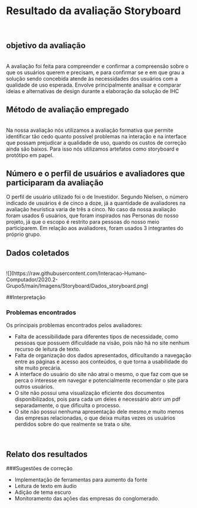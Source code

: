 # Resultado da avaliação Storyboard

<br>

## objetivo da avaliação

<br>
A avaliação foi feita para compreender e confirmar a compreensão sobre o que os usuários querem e precisam, e para confirmar se e em que grau a solução sendo concebida atende às necessidades dos usuários com a qualidade de uso esperada. Envolve principalmente analisar e comparar ideias e alternativas de design durante a elaboração da solução de IHC
<br>

## Método de avaliação empregado

<br>
Na nossa avaliação nós utilizamos a avaliação formativa que permite identificar tão cedo quanto possível problemas na interação e na interface que possam prejudicar a qualidade de uso, quando os custos de correção ainda são baixos. Para isso nós utilizamos artefatos como storyboard e protótipo em papel.
<br>

## Número e o perfil de usuários e avaliadores que participaram da avaliação

O perfil de usuário utilizado foi o de Investidor. Segundo Nielsen, o número indicado de usuários é de cinco a doze, já a quantidade de avaliadores na avaliação heurística varia de três a cinco. No caso da nossa avaliação foram usados 6 usuários, que foram inspirados nas Personas do nosso projeto, já que o escopo é restrito para pessoas do nosso meio participarem. Em relação aos avaliadores, foram usados 3 integrantes do próprio grupo.
<br>

## Dados coletados

<br>
	![](https://raw.githubusercontent.com/Interacao-Humano-Computador/2020.2-Grupo5/main/Imagens/Storyboard/Dados_storyboard.png)

<br>

##Interpretação
### Problemas encontrados

Os principais problemas encontrados pelos avaliadores:

* Falta de acessibilidade para diferentes tipos de necessidade, como pessoas que possuem dificuldade na visão, pois não há no site nenhum recurso de leitura de texto.
* Falta de organização dos dados apresentados, dificultando a navegação entre as páginas e acesso aos conteúdos, o que torna a usabilidade do site muito precária.
* A interface do usuário do site não atrai o mesmo, o que faz com que se perca o interesse em navegar e potencialmente recomendar o site para outros usuários.
* O site não possui uma visualização eficiente dos documentos disponibilizados, pois para cada um deles é necessário abrir um pdf separadamente, o que dificulta o processo.
* O site não possui nenhuma apresentação dele mesmo,e muito menos das empresas relacionadas, o que deixa muitas vezes os usuários perdidos sobre do que realmente se trata o site.
<br>

## Relato dos resultados

###Sugestões de correção

* Implementação de ferramentas para aumento da fonte
* Leitura de texto em áudio
* Adição de tema escuro
* Monitoramento das ações das empresas do conglomerado.
